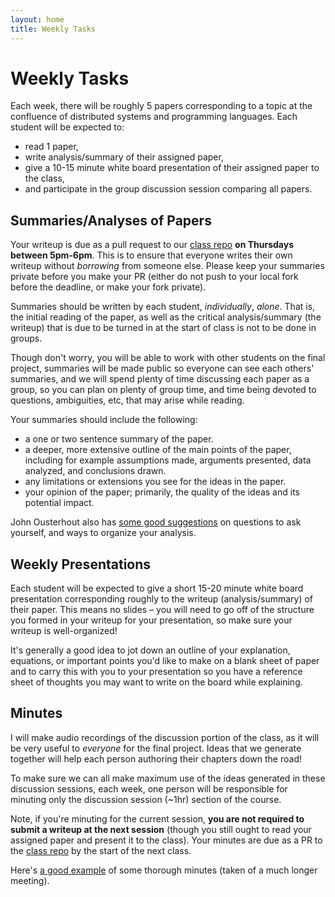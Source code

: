 ```yaml
---
layout: home
title: Weekly Tasks
---
```


# Weekly Tasks

Each week, there will be roughly 5 papers corresponding to a topic at the
confluence of distributed systems and programming languages. Each student will
be expected to:

- read 1 paper,
- write analysis/summary of their assigned paper,
- give a 10-15 minute white board presentation of their assigned paper to the class,
- and participate in the group discussion session comparing all papers.

## Summaries/Analyses of Papers

Your writeup is due as a pull request to our [class
repo](https://github.ccs.neu.edu/heather/cs7680) **on Thursdays between 5pm-6pm**.
This is to ensure that everyone writes their own writeup without _borrowing_
from someone else. Please keep your summaries private before you make your PR
(either do not push to your local fork before the deadline, or make your fork
private).

Summaries should be written by each student, _individually_, _alone_. That is,
the initial reading of the paper, as well as the critical analysis/summary (the
writeup) that is due to be turned in at the start of class is not to be done in
groups.

Though don't worry, you will be able to work with other students on the final
project, summaries will be made public so everyone can see each others'
summaries, and we will spend plenty of time discussing each paper as a group, so
you can plan on plenty of group time, and time being devoted to questions,
ambiguities, etc, that may arise while reading.

Your summaries should include the following:

- a one or two sentence summary of the paper.
- a deeper, more extensive outline of the main points of the paper, including for example assumptions
made, arguments presented, data analyzed, and conclusions drawn.
- any limitations or extensions you see for the ideas in the paper.
- your opinion of the paper; primarily, the quality of the ideas and its potential impact.

John Ousterhout also has [some good
suggestions](https://people.eecs.berkeley.edu/~fox/paper_writing.html#rev) on
questions to ask yourself, and ways to organize your analysis.

## Weekly Presentations

Each student will be expected to give a short 15-20 minute white board
presentation corresponding roughly to the writeup (analysis/summary) of their
paper. This means no slides – you will need to go off of the structure you
formed in your writeup for your presentation, so make sure your writeup is
well-organized!

It's generally a good idea to jot down an outline of your explanation,
equations, or important points you'd like to make on a blank sheet of paper and
to carry this with you to your presentation so you have a reference sheet of
thoughts you may want to write on the board while explaining.

## Minutes

I will make audio recordings of the discussion portion of the class, as it will
be very useful to _everyone_ for the final project. Ideas that we generate
together will help each person authoring their chapters down the road!

To make sure we can all make maximum use of the ideas generated in these
discussion sessions, each week, one person will be responsible for minuting only
the discussion session (~1hr) section of the course.

Note, if you're minuting for the current session, **you are not required to
submit a writeup at the next session** (though you still ought to read your
assigned paper and present it to the class). Your minutes are due as a PR to the
[class repo](https://github.ccs.neu.edu/heather/cs7680) by the start of the next
class.

Here's [a good
example](https://github.com/scalacenter/advisoryboard/blob/master/minutes/002-2016-q3.md)
of some thorough minutes (taken of a much longer meeting).